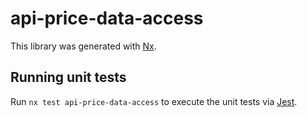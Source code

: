 # api-price-data-access

This library was generated with [Nx](https://nx.dev).

## Running unit tests

Run `nx test api-price-data-access` to execute the unit tests via [Jest](https://jestjs.io).
